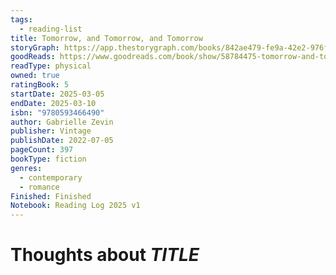 ```yaml
---
tags:
  - reading-list
title: Tomorrow, and Tomorrow, and Tomorrow
storyGraph: https://app.thestorygraph.com/books/842ae479-fe9a-42e2-976f-8b54d55448d2
goodReads: https://www.goodreads.com/book/show/58784475-tomorrow-and-tomorrow-and-tomorrow?ac=1&from_search=true&qid=xaocHoeaom&rank=1
readType: physical
owned: true
ratingBook: 5
startDate: 2025-03-05
endDate: 2025-03-10
isbn: "9780593466490"
author: Gabrielle Zevin
publisher: Vintage
publishDate: 2022-07-05
pageCount: 397
bookType: fiction
genres:
  - contemporary
  - romance
Finished: Finished
Notebook: Reading Log 2025 v1
---
```


# Thoughts about _TITLE_

